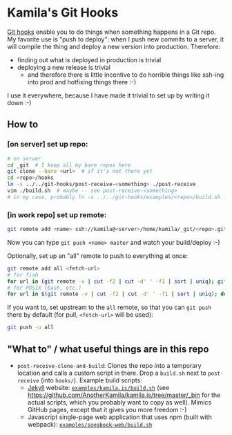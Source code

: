 Kamila's Git Hooks
==================

[Git hooks](http://githooks.com/) enable you to do things when something happens in a Git repo. My favorite use is "push to deploy": when I push new commits to a server, it will compile the thing and deploy a new version into production. Therefore:

- finding out what is deployed in production is trivial
- deploying a new release is trivial
  - and therefore there is little incentive to do horrible things like ssh-ing into prod and hotfixing things there :-)

I use it everywhere, because I have made it trivial to set up by writing it down :-)

How to
------

### [on server] set up repo:

```sh
# on server
cd _git  # I keep all my bare repos here
git clone --bare <url>  # if it's not there yet
cd <repo>/hooks
ln -s ../../git-hooks/post-receive-<something> ./post-receive
vim ./build.sh  # maybe -- see post-receive-<something>
# in my case, probably ln -s ../../git-hooks/examples/<repo>/build.sh .
```

### [in work repo] set up remote:

```sh
git remote add <name> ssh://kamila@<server>/home/kamila/_git/<repo>.git
```
Now you can type `git push <name> master` and watch your build/deploy :-)

Optionally, set up an "all" remote to push to everything at once:

```sh
git remote add all <fetch-url>
# for fish
for url in (git remote -v | cut -f2 | cut -d' ' -f1 | sort | uniq); git remote set-url --add --push all $url ; end
# for POSIX (bash, etc.)
for url in $(git remote -v | cut -f2 | cut -d' ' -f1 | sort | uniq); do git remote set-url --add --push all $url ; done
```

If you want to, set upstream to the `all` remote, so that you can `git push` there by default (for pull, `<fetch-url>` will be used):
```sh
git push -u all
```

"What to" / what useful things are in this repo
-----------------------------------------------

- `post-receive-clone-and-build`: Clones the repo into a temporary location and calls a custom script in there. Drop a `build.sh` next to `post-receive` (into `hooks/`). Example build scripts:
  - [Jekyll](https://jekyllrb.com/) website: [`examples/kamila.is/build.sh`](https://github.com/AnotherKamila/git-hooks/blob/master/examples/kamila.is/build.sh) (see https://github.com/AnotherKamila/kamila.is/tree/master/_bin for the actual scripts, which you probably want to copy as well). Mimics GitHub pages, except that it gives you more freedom :-)
  - Javascript single-page web application that uses npm (built with webpack): [`examples/songbook-web/build.sh`](https://github.com/AnotherKamila/git-hooks/blob/master/examples/songbook-web/build.sh)
